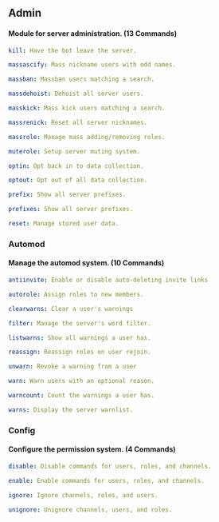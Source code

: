 ## Admin
#### Module for server administration. (13 Commands)

```yaml
kill: Have the bot leave the server.

massascify: Mass nickname users with odd names.

massban: Massban users matching a search.

massdehoist: Dehoist all server users.

masskick: Mass kick users matching a search.

massrenick: Reset all server nicknames.

massrole: Manage mass adding/removing roles.

muterole: Setup server muting system.

optin: Opt back in to data collection.

optout: Opt out of all data collection.

prefix: Show all server prefixes.

prefixes: Show all server prefixes.

reset: Manage stored user data.
```

### Automod

#### Manage the automod system. (10 Commands)

```yaml
antiinvite: Enable or disable auto-deleting invite links

autorole: Assign roles to new members.

clearwarns: Clear a user's warnings

filter: Manage the server's word filter.

listwarns: Show all warnings a user has.

reassign: Reassign roles on user rejoin.

unwarn: Revoke a warning from a user

warn: Warn users with an optional reason.

warncount: Count the warnings a user has.

warns: Display the server warnlist.
```

### Config

#### Configure the permission system. (4 Commands)

```yaml
disable: Disable commands for users, roles, and channels.

enable: Enable commands for users, roles, and channels.

ignore: Ignore channels, roles, and users.

unignore: Unignore channels, users, and roles.
```

